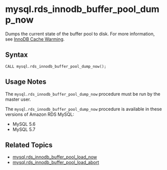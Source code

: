 # mysql\.rds\_innodb\_buffer\_pool\_dump\_now<a name="mysql_rds_innodb_buffer_pool_dump_now"></a>

Dumps the current state of the buffer pool to disk\. For more information, see [InnoDB Cache Warming](CHAP_MySQL.md#MySQL.Concepts.InnoDBCacheWarming)\.

## Syntax<a name="mysql_rds_innodb_buffer_pool_dump_now-syntax"></a>

```
CALL mysql.rds_innodb_buffer_pool_dump_now();
```

## Usage Notes<a name="mysql_rds_innodb_buffer_pool_dump_now-usage"></a>

The `mysql.rds_innodb_buffer_pool_dump_now` procedure must be run by the master user\. 

The `mysql.rds_innodb_buffer_pool_dump_now` procedure is available in these versions of Amazon RDS MySQL:
+ MySQL 5\.6
+ MySQL 5\.7

## Related Topics<a name="mysql_rds_innodb_buffer_pool_dump_now.related"></a>
+ [mysql\.rds\_innodb\_buffer\_pool\_load\_now](mysql_rds_innodb_buffer_pool_load_now.md)
+ [mysql\.rds\_innodb\_buffer\_pool\_load\_abort](mysql_rds_innodb_buffer_pool_load_abort.md)